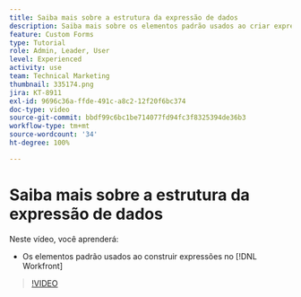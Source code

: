```yaml
---
title: Saiba mais sobre a estrutura da expressão de dados
description: Saiba mais sobre os elementos padrão usados ao criar expressões no Adobe [!DNL Workfront].
feature: Custom Forms
type: Tutorial
role: Admin, Leader, User
level: Experienced
activity: use
team: Technical Marketing
thumbnail: 335174.png
jira: KT-8911
exl-id: 9696c36a-ffde-491c-a8c2-12f20f6bc374
doc-type: video
source-git-commit: bbdf99c6bc1be714077fd94fc3f8325394de36b3
workflow-type: tm+mt
source-wordcount: '34'
ht-degree: 100%

---
```


# Saiba mais sobre a estrutura da expressão de dados

Neste vídeo, você aprenderá:

* Os elementos padrão usados ao construir expressões no [!DNL Workfront]

>[!VIDEO](https://video.tv.adobe.com/v/335174/?quality=12&learn=on&enablevpops=1)
